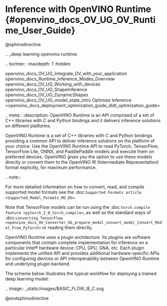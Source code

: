 # Inference with OpenVINO Runtime {#openvino_docs_OV_UG_OV_Runtime_User_Guide}

@sphinxdirective

.. _deep learning openvino runtime:

.. toctree::
   :maxdepth: 1
   :hidden:

   openvino_docs_OV_UG_Integrate_OV_with_your_application
   openvino_docs_Runtime_Inference_Modes_Overview
   openvino_docs_OV_UG_Working_with_devices
   openvino_docs_OV_UG_ShapeInference
   openvino_docs_OV_UG_DynamicShapes
   openvino_docs_OV_UG_model_state_intro
   Optimize Inference <openvino_docs_deployment_optimization_guide_dldt_optimization_guide>

.. meta::
   :description: OpenVINO Runtime is an API comprised of a set of C++ libraries 
                 with C and Python bindings and it delivers inference solutions 
                 on different platforms.


OpenVINO Runtime is a set of C++ libraries with C and Python bindings providing a common API to deliver inference solutions on the platform of your choice. Use the OpenVINO Runtime API to read PyTorch, TensorFlow, TensorFlow Lite, ONNX, and PaddlePaddle models and execute them on preferred devices. OpenVINO gives you the option to use these models directly or convert them to the OpenVINO IR (Intermediate Representation) format explicitly, for maximum performance.


.. note::

   For more detailed information on how to convert, read, and compile supported model formats
   see the :doc:`Supported Formats article <Supported_Model_Formats_MO_DG>`.
   
   Note that TensorFlow models can be run using the
   :doc:`torch.compile feature <pytorch_2_0_torch_compile>`, as well as the standard ways of
   :doc:`converting TensorFlow <openvino_docs_OV_Converter_UG_prepare_model_convert_model_Convert_Model_From_PyTorch>`
    or reading them directly.

OpenVINO Runtime uses a plugin architecture. Its plugins are software components that contain complete implementation for inference on a particular Intel® hardware device: CPU, GPU, GNA, etc. Each plugin implements the unified API and provides additional hardware-specific APIs for configuring devices or API interoperability between OpenVINO Runtime and underlying plugin backend.

The scheme below illustrates the typical workflow for deploying a trained deep learning model:


.. image:: _static/images/BASIC_FLOW_IE_C.svg


@endsphinxdirective
